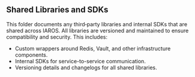 ## Shared Libraries and SDKs

This folder documents any third‑party libraries and internal SDKs that are shared across IAROS. All libraries are versioned and maintained to ensure compatibility and security. This includes:
- Custom wrappers around Redis, Vault, and other infrastructure components.
- Internal SDKs for service-to-service communication.
- Versioning details and changelogs for all shared libraries.
